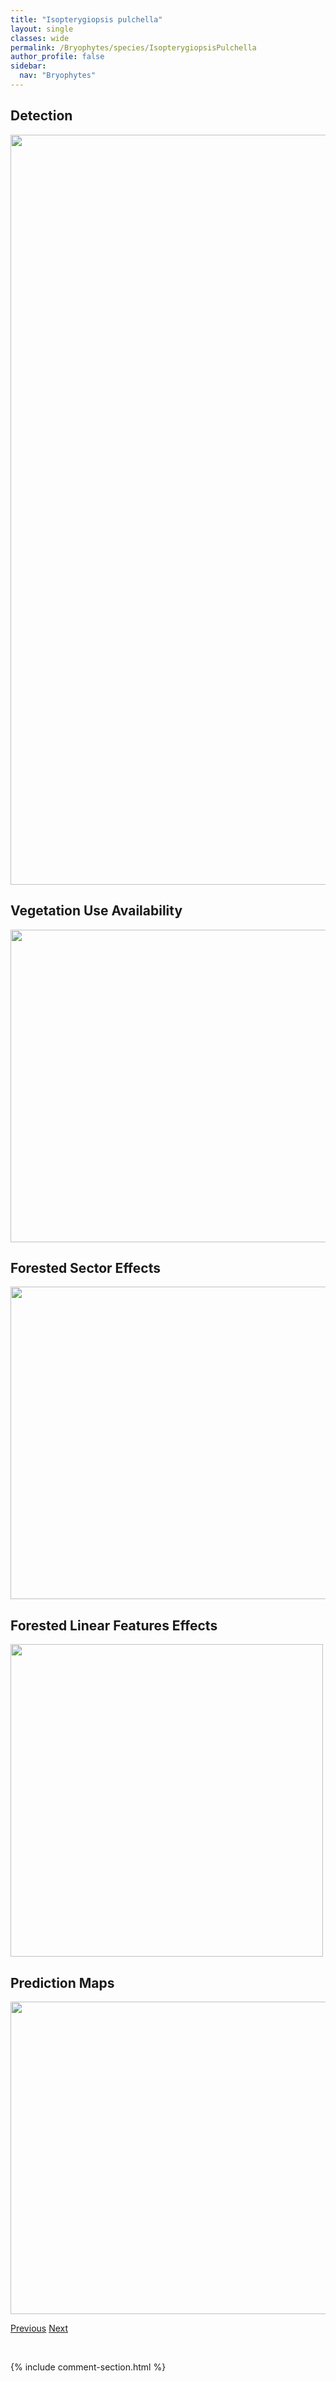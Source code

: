 ```yaml
---
title: "Isopterygiopsis pulchella"
layout: single
classes: wide
permalink: /Bryophytes/species/IsopterygiopsisPulchella
author_profile: false
sidebar:
  nav: "Bryophytes"
---
```


<h2>Detection</h2>

<a href="https://drive.google.com/uc?export=view&id=17wfCZT5v3joS1WqCt9BgMnRKiQElTKYx">
<img src="https://drive.google.com/uc?export=view&id=17wfCZT5v3joS1WqCt9BgMnRKiQElTKYx" height = "1200" width = "800">
</a>


<h2>Vegetation Use Availability</h2>

<a href="https://drive.google.com/uc?export=view&id=1d3lbQ0xjHXkMha3xT13TH6p72hpCuf8j">
<img src="https://drive.google.com/uc?export=view&id=1d3lbQ0xjHXkMha3xT13TH6p72hpCuf8j" height = "500" width = "1000">
</a>


<h2>Forested Sector Effects</h2>

<a href="https://drive.google.com/uc?export=view&id=14ch-j7HYJjiU-_iHXPPbqT_wac5V5vlm">
<img src="https://drive.google.com/uc?export=view&id=14ch-j7HYJjiU-_iHXPPbqT_wac5V5vlm" height = "500" width = "1000">
</a>


<h2>Forested Linear Features Effects</h2>

<a href="https://drive.google.com/uc?export=view&id=1Eig3T8WK4ganLmEsxpCsPfvjyMPG4e7b">
<img src="https://drive.google.com/uc?export=view&id=1Eig3T8WK4ganLmEsxpCsPfvjyMPG4e7b" height = "500" width = "500">
</a>


<h2>Prediction Maps</h2>

<a href="https://drive.google.com/uc?export=view&id=1Dxmur_Zi4_PKivBtjQgM8bfy4Jy_tFXt">
<img src="https://drive.google.com/uc?export=view&id=1Dxmur_Zi4_PKivBtjQgM8bfy4Jy_tFXt" height = "500" width = "1000">
</a>


<a href="/DevelopmentWebsite/Bryophytes/species/IsopterygiopsisMuelleriana" class="pagination--pager" title="Isopterygiopsis muelleriana">Previous</a> <a href="/DevelopmentWebsite/Bryophytes/species/JaffueliobryumWrightii" class="pagination--pager" title="Jaffueliobryum wrightii">Next</a>

<p>&nbsp;</p>

{% include comment-section.html %}
